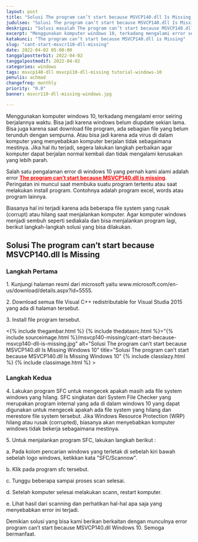 ```yaml
---
layout: post
title: "Solusi The program can’t start because MSVCP140.dll Is Missing Windows 10"
judulseo: "Solusi The program can’t start because MSVCP140.dll Is Missing"
deskripsi: "Solusi masalah The program can’t start because MSVCP140.dll Windows 10 yang biasa ditemui ketika menjalankan program atau install program"
excerpt: "Menggunakan komputer windows 10, terkadang mengalami error seiring berjalannya waktu. Bisa jadi karena windows belum diupdate sekian lama. Bisa juga karena saat download file program, ada sebagian file yang belum terunduh dengan sempurna"
katakunci: "The program can’t start because MSVCP140.dll is Missing"
slug: "cant-start-msvcr110-dll-missing"
date: 2022-04-02 05:00:00
tanggalpostterbit: 2022-04-02
tanggalpostmodif: 2022-04-02
categories: windows
tags: msvcp140-dll msvcp110-dll-missing tutorial-windows-10
penulis: achmad
changefreq: monthly
priority: "0.8"
banner: msvcr110-dll-missing-windows.jpg

---
```


<p>Menggunakan komputer windows 10, terkadang mengalami error seiring berjalannya waktu. Bisa jadi karena windows belum diupdate sekian lama. Bisa juga karena saat download file program, ada sebagian file yang belum terunduh dengan sempurna. Atau bisa jadi karena ada virus di dalam komputer yang menyebabkan komputer berjalan tidak sebagaimana mestinya. Jika hal itu terjadi, segera lakukan langkah perbaikan agar komputer dapat berjalan normal kembali dan tidak mengalami kerusakan yang lebih parah.</p>

<p>Salah satu pengalaman error di windows 10 yang pernah kami alami adalah error <strong style="color:red"><u>The program can’t start because MSVCP140.dll is missing</u></strong>. Peringatan ini muncul saat membuka suatu program tertentu atau saat melakukan install program. Contohnya adalah program excel, words atau program lainnya.</p>

<p>Biasanya hal ini terjadi karena ada beberapa file system yang rusak (corrupt) atau hilang saat menjalankan komputer. Agar komputer windows menjadi sembuh seperti sediakala dan bisa menjalankan program lagi, berikut langkah-langkah solusi yang bisa dilakukan.</p>

## Solusi The program can’t start because MSVCP140.dll Is Missing

<h3 class="{% include classh3.html %}">Langkah Pertama</h3>

<p>1. Kunjungi halaman resmi dari microsoft yaitu www.microsoft.com/en-us/download/details.aspx?id=5555.</p>

<p>2. Download semua file Visual C++ redistributable for Visual Studia 2015 yang ada di halaman tersebut.</p>

<p>3. Install file program tersebut.</p>

<p><{% include thegambar.html %} {% include thedatasrc.html %}="{% include sourceimage.html %}/msvcp140-missing/cant-start-because-msvcp140-dll-is-missing.jpg" alt="Solusi The program can’t start because MSVCP140.dll Is Missing Windows 10" title="Solusi The program can’t start because MSVCP140.dll Is Missing Windows 10" {% include classlazy.html %} {% include classimage.html %} ></p>

<h3 class="{% include classh3.html %}">Langkah Kedua</h3>

<p>4. Lakukan program SFC untuk mengecek apakah masih ada file system windows yang hilang. SFC singkatan dari System File Checker yang merupakan program internal yang ada di dalam windows 10 yang dapat digunakan untuk mengecek apakah ada file system yang hilang dan merestore file system tersebut. Jika Windows Resource Protection (WRP) hilang atau rusak (corrupted), biasanya akan menyebabkan komputer windows tidak bekerja sebagaimana mestinya.</p>

<p>5. Untuk menjalankan program SFC, lakukan langkah berikut :</p>

<p>a. Pada kolom pencarian windows yang terletak di sebelah kiri bawah sebelah logo windows, ketikkan kata "SFC/Scannow".</p>

<p>b. Klik pada program sfc tersebut.</p>

<p>c. Tunggu beberapa sampai proses scan selesai.</p>

<p>d. Setelah komputer selesai melakukan scann, restart komputer.</p>

<p>e. Lihat hasil dari scanning dan perhatikan hal-hal apa saja yang menyebabkan error ini terjadi.</p>

<p>Demikian solusi yang bisa kami berikan berkaitan dengan munculnya error program can’t start because MSVCP140.dll Windows 10. Semoga bermanfaat.</p>